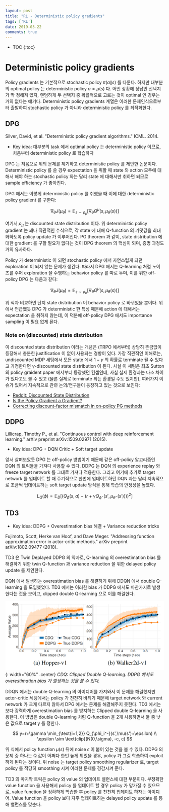 ```yaml
---
layout: post
title: "RL - Deterministic policy gradients"
tags: ['RL']
date: 2019-03-22
comments: true
---
```


* TOC
{:toc}

# Deterministic policy gradients

Policy gradients 는 기본적으로 stochastic policy $\pi(a\|s)$ 를 다룬다. 하지만 대부분의 optimal policy 는 deterministic policy $a=\mu(s)$ 다. 어떤 상황에 정답인 선택지가 딱 정해져 있지, 랜덤하게 두 선택지 중 확률적으로 고르는 것이 optimal 인 경우는 거의 없다는 얘기다. Deterministic policy gradients 계열은 이러한 문제인식으로부터 출발하여 stochastic policy 가 아니라 deterministic policy 를 최적화한다.

## DPG

Silver, David, et al. "Deterministic policy gradient algorithms." ICML. 2014.

- Key idea: 대부분의 task 에서 optimal policy 는 deterministic policy 이므로, 처음부터 deterministic policy 로 학습하자

DPG 는 처음으로 위의 문제를 제기하고 deterministic policy 를 제안한 논문이다. Deterministic policy 를 쓸 경우 expectation 을 취할 때 state 와 action 모두에 대해서 해야 하는 stochastic policy 와는 달리 state 에 대해서만 취하면 되므로 sample efficiency 가 좋아진다.

DPG 에서는 이렇게 deterministic policy 를 취했을 때 이에 대한 deterministic policy gradient 를 구한다:

$$
\nabla_\theta J(\mu_\theta) = \mathbb E_{s\sim \rho_\mu}\left[ \nabla_\theta Q^\mu(s,\mu_\theta(s)) \right]
$$

여기서 $\rho_\mu$ 는 discounted state distribution 이다.
위 deterministic policy gradient 는 꽤나 직관적인 수식으로, 각 state 에 대해 Q-function 의 기댓값을 최대화하도록 policy update 가 이루어진다. PG theorem 과 같이, state distribution 에 대한 gradient 를 구할 필요가 없다는 것이 DPG theorem 의 핵심이 되며, 증명 과정도 거의 유사하다.

Policy 가 deterministic 이 되면 stochastic policy 에서 자연스럽게 되던 exploration 이 되지 않는 문제가 생긴다. 따라서 DPG 에서는 Q-learning 처럼 노이즈를 주어 exploration 을 수행하는 behavior policy 를 따로 두며, 이를 위한 off-policy DPG 는 다음과 같다:

$$
\nabla_\theta J(\mu_\theta) = \mathbb E_{s\sim \rho_b}\left[ \nabla_\theta Q^\mu(s,\mu_\theta(s)) \right]
$$

위 식과 비교하면 단지 state distribution 이 behavior policy 로 바뀌었을 뿐이다. 위에서 언급했듯 DPG 가 deterministic 한 특성 때문에 action 에 대해서는 expectation 을 취하지 않는데, 이 덕분에 off-policy DPG 에서도 importance sampling 이 필요 없게 된다.

### Note on (discounted) state distribution

이 discounted state distribution 이라는 개념은 (TRPO 에서부터) 상당히 뜬금없이 등장해서 충분한 justification 이 없이 사용되는 경향이 있다. 가장 직관적인 이해로는, undiscounted MDP 세팅에서 모든 state 에서 $1-\gamma$ 의 확률로 terminate 될 수 있다고 가정한다면 $\gamma$-discounted state distribution 이 된다. 사실 이 세팅은 최초 Sutton 의 policy graident paper 에서부터 등장했던 컨셉인데, 사실 실제 환경과는 다소 차이가 있다고도 볼 수 있고 (물론 실제로 terminate 되는 환경일 수도 있지만), 여러가지 이슈가 있어서 지속적으로 관련 논의/연구들이 등장하고 있는 것으로 보인다:

- [Reddit: Discounted State Distribution](https://www.reddit.com/r/reinforcementlearning/comments/d8s33q/discounted_state_distribution/)
- [Is the Policy Gradient a Gradient?](https://arxiv.org/abs/1906.07073)
- [Correcting discount-factor mismatch in on-policy PG methods](https://proceedings.mlr.press/v202/che23a/che23a.pdf)


## DDPG

Lillicrap, Timothy P., et al. "Continuous control with deep reinforcement learning." arXiv preprint arXiv:1509.02971 (2015).

- Key idea: DPG + DQN Critic + Soft target update

앞서 살펴보았듯 DPG 는 off-policy 방법이기 때문에 같은 off-policy 알고리즘인 DQN 의 트릭들을 가져다 사용할 수 있다. DDPG 는 DQN 의 experience replay 와 freeze target network 를 그대로 가져다 적용한다. 그리고 여기에 추가로 target network 를 업데이트 할 때 주기적으로 한번에 업데이트하던 DQN 과는 달리 지속적으로 조금씩 업데이트하는 soft target update 방식을 통해 학습의 안정성을 높였다.

$$
L_Q(\phi)=\mathbb E_D \left[ \left( Q_\phi(s,a)-(r+\gamma Q_{\phi^-}(s',\mu_{\theta^-}(s'))) \right)^2 \right]
$$

## TD3

- Key idea: DDPG + Overestimation bias 해결 + Variance reduction tricks

Fujimoto, Scott, Herke van Hoof, and Dave Meger. "Addressing function approximation error in actor-critic methods." arXiv preprint arXiv:1802.09477 (2018).

TD3 은 Twin Deplayed DDPG 의 약자로, Q-learning 의 overestimation bias 를 해결하기 위한 twin Q-function 과 variance reduction 을 위한 delayed policy update 를 제안한다.

DQN 에서 발생하는 overestimation bias 를 해결하기 위해 DDQN 에서 double Q-learning 을 도입했었다. TD3 에서는 이러한 bias 가 DDPG 에서도 마찬가지로 발생한다는 것을 보이고, clipped double Q-learning 으로 이를 해결한다.

![overestimation-bias](/assets/rl/dpg-td3-bias.png){: width="60%" .center}
*CDQ: Clipped Double Q-learning. DDPG 에서도 overestimation bias 가 발생하는 것을 볼 수 있다.*

DDQN 에서는 double Q-learning 의 아이디어를 가져와서 이 문제를 해결했지만 actor-critic 세팅에서는 policy 가 천천히 바뀌기 때문에 target network 와 current network 가 크게 다르지 않아서 DPG 에서는 문제를 해결해주지 못한다. TD3 에서는 보다 강력하게 overestimation bias 를 방지하는 Clipped double Q-learning 을 사용한다. 이 방법은 double Q-learning 처럼 Q-function 을 2개 사용하면서 둘 중 낮은 값으로 target y 를 정한다. 

$$
y=r+\gamma \min_{\text{i=1,2}} Q_{\phi_i^-}(s',\mu(s')+\epsilon) \\
\epsilon \sim \text{clip}(N(0,\sigma), -c, c)
$$

위 식에서 policy function $\mu(s)$ 뒤에 noise $\epsilon$ 이 붙어 있는 것을 볼 수 있다. DDPG 의 문제 중 하나는 Q 값이 어쩌다 한번 높게 튀었을 경우, policy 가 그걸 학습하여 exploit 하게 된다는 것이다. 위 noise 는 target policy smoothing regularizer 로, target policy 를 적당히 smoothing 시켜 이러한 문제를 경감시켜 준다.

TD3 의 마지막 트릭은 policy 와 value 의 업데이트 밸런스에 대한 부분이다. 부정확한 value function 을 사용해서 policy 를 업데이트 할 경우 policy 가 망가질 수 있으므로, value function 을 정확하게 학습한 후 policy 를 천천히 업데이트 하자는 아이디어. Value function 을 policy 보다 자주 업데이트하는 delayed policy update 를 통해 밸런스를 맞춘다.
